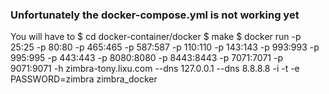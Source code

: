 ### Unfortunately the docker-compose.yml is not working yet
You will have to
$ cd docker-container/docker
$ make
$ docker run -p 25:25 -p 80:80 -p 465:465 -p 587:587 -p 110:110 -p 143:143 -p
993:993 -p 995:995 -p 443:443 -p 8080:8080 -p 8443:8443 -p 7071:7071 -p
9071:9071 -h zimbra-tony.lixu.com --dns 127.0.0.1 --dns 8.8.8.8 -i -t -e
PASSWORD=zimbra zimbra_docker
